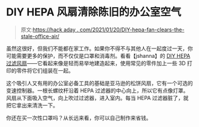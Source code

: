 # DIY HEPA 风扇清除陈旧的办公室空气

> 原文:[https://hack aday . com/2021/01/20/DIY-hepa-fan-clears-the-stale-office-air/](https://hackaday.com/2021/01/20/diy-hepa-fan-clears-the-stale-office-air/)

虽然这很好，但我们不能都在家工作。如果你不得不与其他人在一起度过一天，你可能需要更多的保护，而不仅仅是口罩和消毒剂。看看【jshanna】的 [DIY HEPA 过滤风扇](https://www.thingiverse.com/thing:4689512)——它看起来像是轻而易举地建造起来，使用常见的零件加上一些 3D 打印的零件将它们组装在一起。

这个吸引人又有用的办公室必备工具的基础是亚马逊的松饼风扇，它有一个可选的变速控制器。一根长螺纹杆沿着 HEPA 过滤器的中心向上，所以它有点像灯罩。风扇从下面吸入空气，向上吹过过滤器，进入室内。每当 HEPA 过滤器脏了，就把它拿出来清洗一下。

你还在买一次性口罩吗？从长远来看，你可以自己制作来省钱。